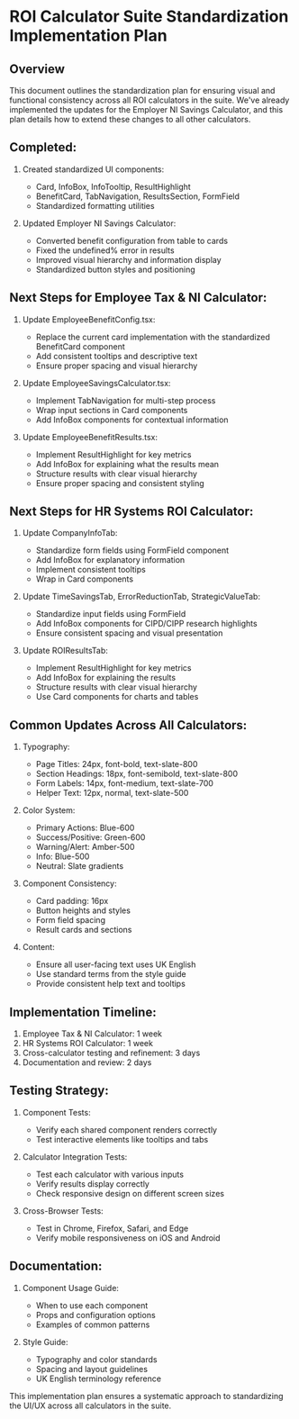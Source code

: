 # ROI Calculator Suite Standardization Implementation Plan

## Overview

This document outlines the standardization plan for ensuring visual and functional consistency across all ROI calculators in the suite. We've already implemented the updates for the Employer NI Savings Calculator, and this plan details how to extend these changes to all other calculators.

## Completed:

1. Created standardized UI components:
   - Card, InfoBox, InfoTooltip, ResultHighlight
   - BenefitCard, TabNavigation, ResultsSection, FormField
   - Standardized formatting utilities

2. Updated Employer NI Savings Calculator:
   - Converted benefit configuration from table to cards
   - Fixed the undefined% error in results
   - Improved visual hierarchy and information display
   - Standardized button styles and positioning

## Next Steps for Employee Tax & NI Calculator:

1. Update EmployeeBenefitConfig.tsx:
   - Replace the current card implementation with the standardized BenefitCard component
   - Add consistent tooltips and descriptive text
   - Ensure proper spacing and visual hierarchy

2. Update EmployeeSavingsCalculator.tsx:
   - Implement TabNavigation for multi-step process
   - Wrap input sections in Card components
   - Add InfoBox components for contextual information

3. Update EmployeeBenefitResults.tsx:
   - Implement ResultHighlight for key metrics
   - Add InfoBox for explaining what the results mean
   - Structure results with clear visual hierarchy
   - Ensure proper spacing and consistent styling

## Next Steps for HR Systems ROI Calculator:

1. Update CompanyInfoTab:
   - Standardize form fields using FormField component
   - Add InfoBox for explanatory information
   - Implement consistent tooltips
   - Wrap in Card components

2. Update TimeSavingsTab, ErrorReductionTab, StrategicValueTab:
   - Standardize input fields using FormField
   - Add InfoBox components for CIPD/CIPP research highlights
   - Ensure consistent spacing and visual presentation

3. Update ROIResultsTab:
   - Implement ResultHighlight for key metrics
   - Add InfoBox for explaining the results
   - Structure results with clear visual hierarchy
   - Use Card components for charts and tables

## Common Updates Across All Calculators:

1. Typography:
   - Page Titles: 24px, font-bold, text-slate-800
   - Section Headings: 18px, font-semibold, text-slate-800
   - Form Labels: 14px, font-medium, text-slate-700
   - Helper Text: 12px, normal, text-slate-500

2. Color System:
   - Primary Actions: Blue-600
   - Success/Positive: Green-600
   - Warning/Alert: Amber-500
   - Info: Blue-500
   - Neutral: Slate gradients

3. Component Consistency:
   - Card padding: 16px
   - Button heights and styles
   - Form field spacing
   - Result cards and sections

4. Content:
   - Ensure all user-facing text uses UK English
   - Use standard terms from the style guide
   - Provide consistent help text and tooltips

## Implementation Timeline:

1. Employee Tax & NI Calculator: 1 week
2. HR Systems ROI Calculator: 1 week
3. Cross-calculator testing and refinement: 3 days
4. Documentation and review: 2 days

## Testing Strategy:

1. Component Tests:
   - Verify each shared component renders correctly
   - Test interactive elements like tooltips and tabs

2. Calculator Integration Tests:
   - Test each calculator with various inputs
   - Verify results display correctly
   - Check responsive design on different screen sizes

3. Cross-Browser Tests:
   - Test in Chrome, Firefox, Safari, and Edge
   - Verify mobile responsiveness on iOS and Android

## Documentation:

1. Component Usage Guide:
   - When to use each component
   - Props and configuration options
   - Examples of common patterns

2. Style Guide:
   - Typography and color standards
   - Spacing and layout guidelines
   - UK English terminology reference

This implementation plan ensures a systematic approach to standardizing the UI/UX across all calculators in the suite.